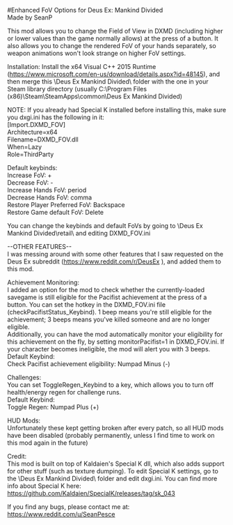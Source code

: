 #Enhanced FoV Options for Deus Ex: Mankind Divided  
Made by SeanP


This mod allows you to change the Field of View in DXMD (including higher or lower values than the game normally allows) at the press of a button. It also allows you to change the rendered FoV of your hands separately, so weapon animations won't look strange on higher FoV settings.

Installation: Install the x64 Visual C++ 2015 Runtime (https://www.microsoft.com/en-us/download/details.aspx?id=48145), and then merge this \Deus Ex Mankind Divided\ folder with the one in your Steam library directory (usually C:\Program Files (x86)\Steam\SteamApps\common\Deus Ex Mankind Divided\)

NOTE: If you already had Special K installed before installing this, make sure you dxgi.ini has the following in it:  
[Import.DXMD_FOV]  
Architecture=x64  
Filename=DXMD_FOV.dll  
When=Lazy  
Role=ThirdParty  

Default keybinds:  
Increase FoV: +  
Decrease FoV: -  
Increase Hands FoV: period  
Decrease Hands FoV: comma  
Restore Player Preferred FoV: Backspace  
Restore Game default FoV: Delete  

You can change the keybinds and default FoVs by going to \Deus Ex Mankind Divided\retail\ and editing DXMD_FOV.ini


--OTHER FEATURES--  
I was messing around with some other features that I saw requested on the Deus Ex subreddit (https://www.reddit.com/r/DeusEx ), and added them to this mod.

Achievement Monitoring:  
I added an option for the mod to check whether the currently-loaded savegame is still eligible for the Pacifist achievement at the press of a button. You can set the hotkey in the DXMD_FOV.ini file (checkPacifistStatus_Keybind). 1 beep means you're still eligible for the achievement; 3 beeps means you've killed someone and are no longer eligible.  
Additionally, you can have the mod automatically monitor your eligibility for this achievement on the fly, by setting monitorPacifist=1 in DXMD_FOV.ini. If your character becomes ineligible, the mod will alert you with 3 beeps.  
Default Keybind:  
Check Pacifist achievement eligibility: Numpad Minus (-)


Challenges:  
You can set ToggleRegen_Keybind to a key, which allows you to turn off health/energy regen for challenge runs.  
Default Keybind:  
Toggle Regen: Numpad Plus (+)

HUD Mods:  
Unfortunately these kept getting broken after every patch, so all HUD mods have been disabled (probably permanently, unless I find time to work on this mod again in the future)


Credit:  
This mod is built on top of Kaldaien's Special K dll, which also adds support for other stuff (such as texture dumping). To edit Special K settings, go to the \Deus Ex Mankind Divided\ folder and edit dxgi.ini. You can find more info about Special K here: https://github.com/Kaldaien/SpecialK/releases/tag/sk_043



If you find any bugs, please contact me at:  
https://www.reddit.com/u/SeanPesce
